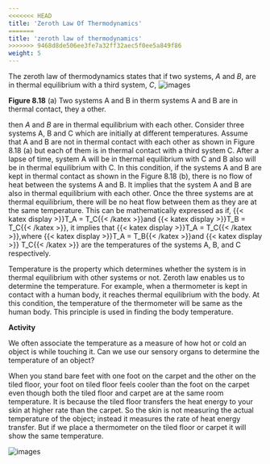 ```yaml
---
<<<<<<< HEAD
title: 'Zeroth Law Of Thermodynamics'
=======
title: 'zeroth law of thermodynamics'
>>>>>>> 9468d8de506ee3fe7a32ff32aec5f0ee5a849f86
weight: 5
---
```


The zeroth law of thermodynamics states that if two systems, _A_ and _B_, are in thermal equilibrium with a third system, _C_,
![images](image_93.jpg)

**Figure 8.18** (a) Two systems A and B in therm systems A and B are in thermal contact, they a other.

then _A_ and _B_ are in thermal equilibrium with each other. Consider three systems A, B and C which are initially at different temperatures. Assume that A and B are not in thermal contact with each other as shown in Figure 8.18 (a) but each of them is in thermal contact with a third system C. After a lapse of time, system A will be in thermal equilibrium with C and B also will be in thermal equilibrium with C. In this condition, if the systems A and B are kept in thermal contact as shown in the Figure 8.18 (b), there is no flow of heat between the systems A and B. It implies that the system A and B are also in thermal equilibrium with each other. Once the three systems are at thermal equilibrium, there will be no heat flow between them as they are at the same temperature. This can be mathematically expressed as if, {{< katex display >}}T_A = T_C{{< /katex >}}and {{< katex display >}}T_B = T_C{{< /katex >}}, it implies that {{< katex display >}}T_A = T_C{{< /katex >}},where {{< katex display >}}T_A = T_B{{< /katex >}}and {{< katex display >}} T_C{{< /katex >}} are the temperatures of the systems A, B, and C respectively.

Temperature is the property which determines whether the system is
in thermal equilibrium with other systems or not. Zeroth law enables us to determine the temperature. For example, when a thermometer is kept in contact with a human body, it reaches thermal equilibrium with the body. At this condition, the temperature of the thermometer will be same as the human body. This principle is used in finding the body temperature.

**Activity**  

We often associate the temperature as a measure of how hot or cold an object is while touching it. Can we use our sensory organs to determine the temperature of an object?

When you stand bare feet with one foot on the carpet and the other on the tiled floor, your foot on tiled floor feels cooler than the foot on the carpet even though both the tiled floor and carpet are at the same room temperature. It is because the tiled floor transfers the heat energy to your skin at higher rate than the carpet. So the skin is not measuring the actual temperature of the object; instead it measures the rate of heat energy transfer. But if we place a thermometer on the tiled floor or carpet it will show the same temperature.

![images](Image_94.jpg)

